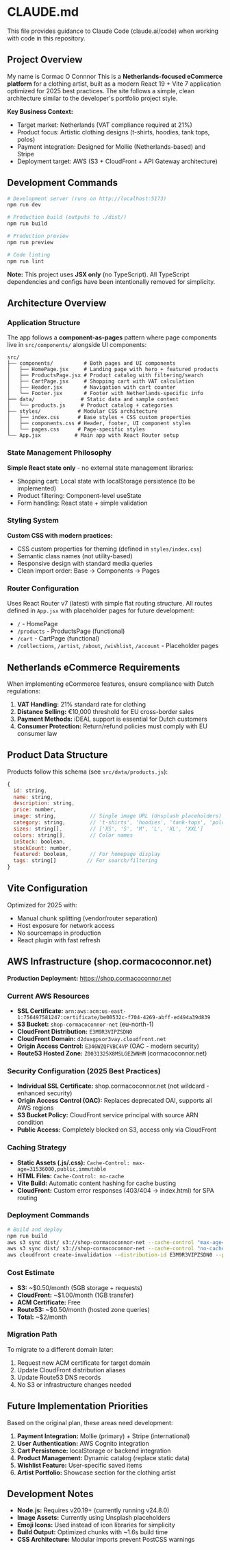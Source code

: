 # CLAUDE.md

This file provides guidance to Claude Code (claude.ai/code) when working with code in this repository.

## Project Overview
My name is Cormac O Connnor
This is a **Netherlands-focused eCommerce platform** for a clothing artist, built as a modern React 19 + Vite 7 application optimized for 2025 best practices. The site follows a simple, clean architecture similar to the developer's portfolio project style.

**Key Business Context:**
- Target market: Netherlands (VAT compliance required at 21%)
- Product focus: Artistic clothing designs (t-shirts, hoodies, tank tops, polos)
- Payment integration: Designed for Mollie (Netherlands-based) and Stripe
- Deployment target: AWS (S3 + CloudFront + API Gateway architecture)

## Development Commands

```bash
# Development server (runs on http://localhost:5173)
npm run dev

# Production build (outputs to ./dist/)
npm run build

# Production preview
npm run preview

# Code linting
npm run lint
```

**Note:** This project uses **JSX only** (no TypeScript). All TypeScript dependencies and configs have been intentionally removed for simplicity.

## Architecture Overview

### Application Structure
The app follows a **component-as-pages** pattern where page components live in `src/components/` alongside UI components:

```
src/
├── components/          # Both pages and UI components
│   ├── HomePage.jsx     # Landing page with hero + featured products
│   ├── ProductsPage.jsx # Product catalog with filtering/search
│   ├── CartPage.jsx     # Shopping cart with VAT calculation
│   ├── Header.jsx       # Navigation with cart counter
│   └── Footer.jsx       # Footer with Netherlands-specific info
├── data/               # Static data and sample content
│   └── products.js     # Product catalog + categories
├── styles/            # Modular CSS architecture
│   ├── index.css      # Base styles + CSS custom properties
│   ├── components.css # Header, footer, UI component styles
│   └── pages.css      # Page-specific styles
└── App.jsx           # Main app with React Router setup
```

### State Management Philosophy
**Simple React state only** - no external state management libraries:
- Shopping cart: Local state with localStorage persistence (to be implemented)
- Product filtering: Component-level useState
- Form handling: React state + simple validation

### Styling System
**Custom CSS with modern practices:**
- CSS custom properties for theming (defined in `styles/index.css`)
- Semantic class names (not utility-based)
- Responsive design with standard media queries
- Clean import order: Base → Components → Pages

### Router Configuration
Uses React Router v7 (latest) with simple flat routing structure. All routes defined in `App.jsx` with placeholder pages for future development:
- `/` - HomePage
- `/products` - ProductsPage (functional)
- `/cart` - CartPage (functional)
- `/collections`, `/artist`, `/about`, `/wishlist`, `/account` - Placeholder pages

## Netherlands eCommerce Requirements

When implementing eCommerce features, ensure compliance with Dutch regulations:

1. **VAT Handling:** 21% standard rate for clothing
2. **Distance Selling:** €10,000 threshold for EU cross-border sales
3. **Payment Methods:** iDEAL support is essential for Dutch customers
4. **Consumer Protection:** Return/refund policies must comply with EU consumer law

## Product Data Structure

Products follow this schema (see `src/data/products.js`):
```javascript
{
  id: string,
  name: string,
  description: string,
  price: number,
  image: string,           // Single image URL (Unsplash placeholders)
  category: string,        // 't-shirts', 'hoodies', 'tank-tops', 'polo-shirts'
  sizes: string[],         // ['XS', 'S', 'M', 'L', 'XL', 'XXL']
  colors: string[],        // Color names
  inStock: boolean,
  stockCount: number,
  featured: boolean,       // For homepage display
  tags: string[]          // For search/filtering
}
```

## Vite Configuration

Optimized for 2025 with:
- Manual chunk splitting (vendor/router separation)
- Host exposure for network access
- No sourcemaps in production
- React plugin with fast refresh

## AWS Infrastructure (shop.cormacoconnor.net)

**Production Deployment:** https://shop.cormacoconnor.net

### Current AWS Resources
- **SSL Certificate:** `arn:aws:acm:us-east-1:756497581247:certificate/be00532c-f704-4269-abff-ed494a39d839`
- **S3 Bucket:** `shop-cormacoconnor-net` (eu-north-1)
- **CloudFront Distribution:** `E3M9R3VIPZSDN0`
- **CloudFront Domain:** `d2duxgpsor3vay.cloudfront.net`
- **Origin Access Control:** `E346WZQFVBC4VP` (OAC - modern security)
- **Route53 Hosted Zone:** `Z0031325X8MSLGEZWNHM` (cormacoconnor.net)

### Security Configuration (2025 Best Practices)
- **Individual SSL Certificate:** shop.cormacoconnor.net (not wildcard - enhanced security)
- **Origin Access Control (OAC):** Replaces deprecated OAI, supports all AWS regions
- **S3 Bucket Policy:** CloudFront service principal with source ARN condition
- **Public Access:** Completely blocked on S3, access only via CloudFront

### Caching Strategy
- **Static Assets (.js/.css):** `Cache-Control: max-age=31536000,public,immutable`
- **HTML Files:** `Cache-Control: no-cache`
- **Vite Build:** Automatic content hashing for cache busting
- **CloudFront:** Custom error responses (403/404 → index.html) for SPA routing

### Deployment Commands
```bash
# Build and deploy
npm run build
aws s3 sync dist/ s3://shop-cormacoconnor-net --cache-control "max-age=31536000,public,immutable" --exclude "*.html"
aws s3 sync dist/ s3://shop-cormacoconnor-net --cache-control "no-cache" --include "*.html"
aws cloudfront create-invalidation --distribution-id E3M9R3VIPZSDN0 --paths "/*"
```

### Cost Estimate
- **S3:** ~$0.50/month (5GB storage + requests)
- **CloudFront:** ~$1.00/month (1GB transfer)
- **ACM Certificate:** Free
- **Route53:** ~$0.50/month (hosted zone queries)
- **Total:** ~$2/month

### Migration Path
To migrate to a different domain later:
1. Request new ACM certificate for target domain
2. Update CloudFront distribution aliases
3. Update Route53 DNS records
4. No S3 or infrastructure changes needed

## Future Implementation Priorities

Based on the original plan, these areas need development:
1. **Payment Integration:** Mollie (primary) + Stripe (international)
2. **User Authentication:** AWS Cognito integration
3. **Cart Persistence:** localStorage or backend integration
4. **Product Management:** Dynamic catalog (replace static data)
5. **Wishlist Feature:** User-specific saved items
6. **Artist Portfolio:** Showcase section for the clothing artist

## Development Notes

- **Node.js:** Requires v20.19+ (currently running v24.8.0)
- **Image Assets:** Currently using Unsplash placeholders
- **Emoji Icons:** Used instead of icon libraries for simplicity
- **Build Output:** Optimized chunks with ~1.6s build time
- **CSS Architecture:** Modular imports prevent PostCSS warnings